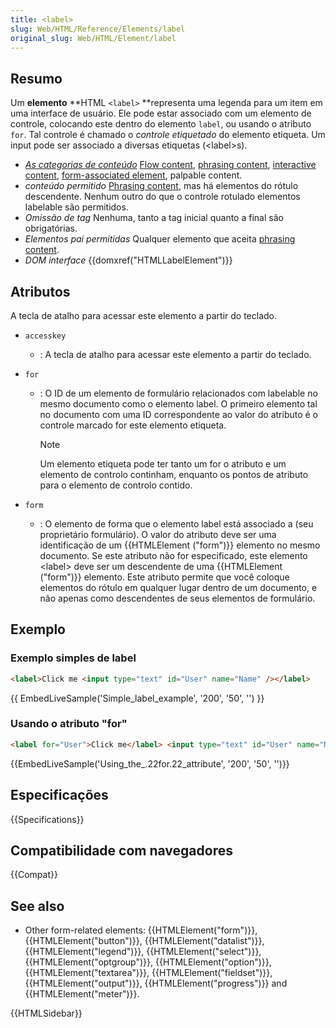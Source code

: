 ```yaml
---
title: <label>
slug: Web/HTML/Reference/Elements/label
original_slug: Web/HTML/Element/label
---
```


## Resumo

Um **elemento** **HTML `<label>` **representa uma legenda para um item em uma interface de usuário. Ele pode estar associado com um elemento de controle, colocando este dentro do elemento `label`, ou usando o atributo `for`. Tal controle é chamado o _controle etiquetado_ do elemento etiqueta. Um input pode ser associado a diversas etiquetas (\<label>s).

- _[As categorias de conteúdo](/pt-BR/docs/Web/HTML/Content_categories)_ [Flow content](/pt-BR/docs/Web/HTML/Content_categories#flow_content), [phrasing content](/pt-BR/docs/Web/HTML/Content_categories#phrasing_content), [interactive content](/pt-BR/docs/Web/HTML/Content_categories#interactive_content), [form-associated element](/pt-BR/docs/Web/HTML/Content_categories#form-associated_content), palpable content.
- _conteúdo permitido_ [Phrasing content](/pt-BR/docs/Web/HTML/Content_categories#phrasing_content), mas há elementos do rótulo descendente. Nenhum outro do que o controle rotulado elementos labelable são permitidos.
- _Omissão de tag_ Nenhuma, tanto a tag inicial quanto a final são obrigatórias.
- _Elementos pai permitidas_ Qualquer elemento que aceita [phrasing content](/pt-BR/docs/Web/HTML/Content_categories#phrasing_content).
- _DOM interface_ {{domxref("HTMLLabelElement")}}

## Atributos

A tecla de atalho para acessar este elemento a partir do teclado.

- `accesskey`
  - : A tecla de atalho para acessar este elemento a partir do teclado.
- `for`

  - : O ID de um elemento de formulário relacionados com labelable no mesmo documento como o elemento label. O primeiro elemento tal no documento com uma ID correspondente ao valor do atributo é o controle marcado for este elemento etiqueta.

    > [!NOTE]
    > Um elemento etiqueta pode ter tanto um for o atributo e um elemento de controlo continham, enquanto os pontos de atributo para o elemento de controlo contido.

- `form`
  - : O elemento de forma que o elemento label está associado a (seu proprietário formulário). O valor do atributo deve ser uma identificação de um {{HTMLElement ("form")}} elemento no mesmo documento. Se este atributo não for especificado, este elemento \<label> deve ser um descendente de uma {{HTMLElement ("form")}} elemento. Este atributo permite que você coloque elementos do rótulo em qualquer lugar dentro de um documento, e não apenas como descendentes de seus elementos de formulário.

## Exemplo

### Exemplo simples de label

```html
<label>Click me <input type="text" id="User" name="Name" /></label>
```

{{ EmbedLiveSample('Simple_label_example', '200', '50', '') }}

### Usando o atributo "for"

```html
<label for="User">Click me</label> <input type="text" id="User" name="Name" />
```

{{EmbedLiveSample('Using_the_.22for.22_attribute', '200', '50', '')}}

## Especificações

{{Specifications}}

## Compatibilidade com navegadores

{{Compat}}

## See also

- Other form-related elements: {{HTMLElement("form")}}, {{HTMLElement("button")}}, {{HTMLElement("datalist")}}, {{HTMLElement("legend")}}, {{HTMLElement("select")}}, {{HTMLElement("optgroup")}}, {{HTMLElement("option")}}, {{HTMLElement("textarea")}}, {{HTMLElement("fieldset")}}, {{HTMLElement("output")}}, {{HTMLElement("progress")}} and {{HTMLElement("meter")}}.

{{HTMLSidebar}}

